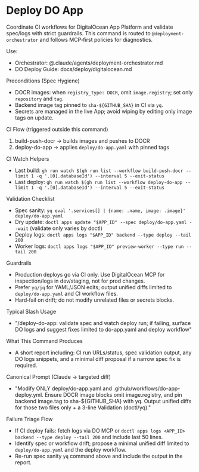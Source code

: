 # Deploy DO App

Coordinate CI workflows for DigitalOcean App Platform and validate spec/logs with strict guardrails. This command is routed to `@deployment-orchestrator` and follows MCP‑first policies for diagnostics.

Use:
- Orchestrator: @.claude/agents/deployment-orchestrator.md
- DO Deploy Guide: docs/deploy/digitalocean.md

Preconditions (Spec Hygiene)
- DOCR images: when `registry_type: DOCR`, omit `image.registry`; set only `repository` and `tag`.
- Backend image tag pinned to `sha-${GITHUB_SHA}` in CI via `yq`.
- Secrets are managed in the live App; avoid wiping by editing only image tags on update.

CI Flow (triggered outside this command)
1) build-push-docr → builds images and pushes to DOCR
2) deploy-do-app → applies `deploy/do-app.yaml` with pinned tags

CI Watch Helpers
- Last build: `gh run watch $(gh run list --workflow build-push-docr --limit 1 -q '.[0].databaseId') --interval 5 --exit-status`
- Last deploy: `gh run watch $(gh run list --workflow deploy-do-app --limit 1 -q '.[0].databaseId') --interval 5 --exit-status`

Validation Checklist
- Spec sanity: `yq eval '.services[] | {name: .name, image: .image}' deploy/do-app.yaml`
- Dry update: `doctl apps update "$APP_ID" --spec deploy/do-app.yaml --wait` (validate only varies by doctl)
- Deploy logs: `doctl apps logs "$APP_ID" backend --type deploy --tail 200`
- Worker logs: `doctl apps logs "$APP_ID" preview-worker --type run --tail 200`

Guardrails
- Production deploys go via CI only. Use DigitalOcean MCP for inspection/logs in dev/staging, not for prod changes.
- Prefer `yq/jq` for YAML/JSON edits; output unified diffs limited to `deploy/do-app.yaml` and CI workflow files.
- Hard‑fail on drift; do not modify unrelated files or secrets blocks.

Typical Slash Usage
- "/deploy-do-app: validate spec and watch deploy run; if failing, surface DO logs and suggest fixes limited to do-app.yaml and deploy workflow"

What This Command Produces
- A short report including: CI run URLs/status, spec validation output, any DO logs snippets, and a minimal diff proposal if a narrow spec fix is required.

Canonical Prompt (Claude → targeted diff)
- "Modify ONLY deploy/do-app.yaml and .github/workflows/do-app-deploy.yml. Ensure DOCR image blocks omit image.registry, and pin backend image.tag to sha-${GITHUB_SHA} with yq. Output unified diffs for those two files only + a 3-line Validation (doctl/yq)."

Failure Triage Flow
- If CI deploy fails: fetch logs via DO MCP or `doctl apps logs <APP_ID> backend --type deploy --tail 200` and include last 50 lines.
- Identify spec or workflow drift; propose a minimal unified diff limited to `deploy/do-app.yaml` and the deploy workflow.
- Re-run spec sanity `yq` command above and include the output in the report.
